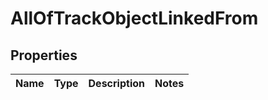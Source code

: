 # AllOfTrackObjectLinkedFrom

## Properties
Name | Type | Description | Notes
------------ | ------------- | ------------- | -------------
